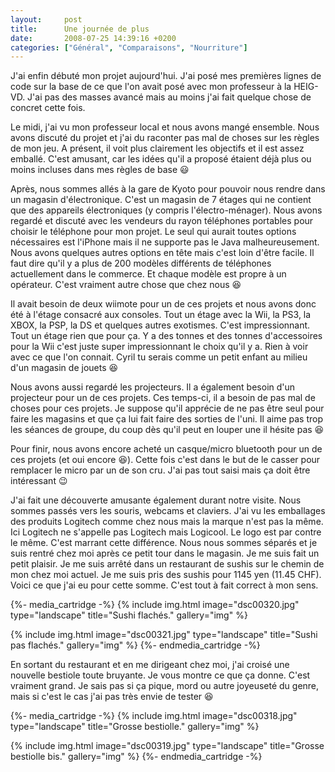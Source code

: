 ```yaml
---
layout:     post
title:      Une journée de plus
date:       2008-07-25 14:39:16 +0200
categories: ["Général", "Comparaisons", "Nourriture"]
---
```


J'ai enfin débuté mon projet aujourd'hui. J'ai posé mes premières lignes de code sur la base de ce que l'on avait
posé avec mon professeur à la HEIG-VD. J'ai pas des masses avancé mais au moins j'ai fait quelque chose de concret
cette fois.

<!--more-->

Le midi, j'ai vu mon professeur local et nous avons mangé ensemble. Nous avons discuté du projet et j'ai du
raconter pas mal de choses sur les règles de mon jeu. A présent, il voit plus clairement les objectifs et il est
assez emballé. C'est amusant, car les idées qu'il a proposé étaient déjà plus ou moins incluses dans mes règles de
base :smiley:

Après, nous sommes allés à la gare de Kyoto pour pouvoir nous rendre dans un magasin d'électronique. C'est un
magasin de 7 étages qui ne contient que des appareils électroniques (y compris l'électro-ménager). Nous avons
regardé et discuté avec les vendeurs du rayon téléphones portables pour choisir le téléphone pour mon projet. Le
seul qui aurait toutes options nécessaires est l'iPhone mais il ne supporte pas le Java malheureusement. Nous avons
quelques autres options en tête mais c'est loin d'être facile. Il faut dire qu'il y a plus de 200 modèles
différents de téléphones actuellement dans le commerce. Et chaque modèle est propre à un opérateur. C'est vraiment
autre chose que chez nous :laughing:

Il avait besoin de deux wiimote pour un de ces projets et nous avons donc été à l'étage consacré aux consoles. Tout
un étage avec la Wii, la PS3, la XBOX, la PSP, la DS et quelques autres exotismes. C'est impressionnant. Tout un
étage rien que pour ça. Y a des tonnes et des tonnes d'accessoires pour la Wii c'est juste super impressionnant le
choix qu'il y a. Rien à voir avec ce que l'on connait. Cyril tu serais comme un petit enfant au milieu d'un magasin
de jouets :laughing:

Nous avons aussi regardé les projecteurs. Il a également besoin d'un projecteur pour un de ces projets. Ces
temps-ci, il a besoin de pas mal de choses pour ces projets. Je suppose qu'il apprécie de ne pas être seul pour
faire les magasins et que ça lui fait faire des sorties de l'uni. Il aime pas trop les séances de groupe, du coup
dès qu'il peut en louper une il hésite pas :laughing:

Pour finir, nous avons encore acheté un casque/micro bluetooth pour un de ces projets (et oui encore :laughing:). Cette
fois c'est dans le but de le casser pour remplacer le micro par un de son cru. J'ai pas tout saisi mais ça doit
être intéressant :wink:

J'ai fait une découverte amusante également durant notre visite. Nous sommes passés vers les souris, webcams et
claviers. J'ai vu les emballages des produits Logitech comme chez nous mais la marque n'est pas la même. Ici
Logitech ne s'appelle pas Logitech mais Logicool. Le logo est par contre le même. C'est marrant cette différence.
Nous nous sommes séparés et je suis rentré chez moi après ce petit tour dans le magasin. Je me suis fait un petit
plaisir. Je me suis arrêté dans un restaurant de sushis sur le chemin de mon chez moi actuel. Je me suis pris des
sushis pour 1145 yen (11.45 CHF). Voici ce que j'ai eu pour cette somme. C'est tout à fait correct à mon sens.

{%- media_cartridge -%}
{% include img.html
    image="dsc00320.jpg"
    type="landscape"
    title="Sushi flachés."
    gallery="img"
%}

{% include img.html
    image="dsc00321.jpg"
    type="landscape"
    title="Sushi pas flachés."
    gallery="img"
%}
{%- endmedia_cartridge -%}

En sortant du restaurant et en me dirigeant chez moi, j'ai croisé une nouvelle bestiole toute bruyante. Je vous
montre ce que ça donne. C'est vraiment grand. Je sais pas si ça pique, mord ou autre joyeuseté du genre, mais si
c'est le cas j'ai pas très envie de tester :laughing:

{%- media_cartridge -%}
{% include img.html
    image="dsc00318.jpg"
    type="landscape"
    title="Grosse bestiolle."
    gallery="img"
%}

{% include img.html
    image="dsc00319.jpg"
    type="landscape"
    title="Grosse bestiolle bis."
    gallery="img"
%}
{%- endmedia_cartridge -%}
